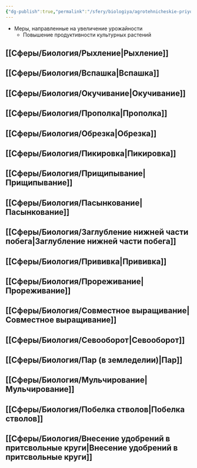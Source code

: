 ```yaml
---
{"dg-publish":true,"permalink":"/sfery/biologiya/agrotehnicheskie-priyomy/","tags":["Ботаника"]}
---
```


- Меры, направленные на увеличение урожайности 
	- Повышение продуктивности культурных растений 
## [[Сферы/Биология/Рыхление\|Рыхление]]
## [[Сферы/Биология/Вспашка\|Вспашка]]
## [[Сферы/Биология/Окучивание\|Окучивание]] 
## [[Сферы/Биология/Прополка\|Прополка]]
## [[Сферы/Биология/Обрезка\|Обрезка]]
## [[Сферы/Биология/Пикировка\|Пикировка]] 
## [[Сферы/Биология/Прищипывание\|Прищипывание]] 
## [[Сферы/Биология/Пасынкование\|Пасынкование]] 
## [[Сферы/Биология/Заглубление нижней части побега\|Заглубление нижней части побега]]
## [[Сферы/Биология/Прививка\|Прививка]] 
## [[Сферы/Биология/Прореживание\|Прореживание]]
## [[Сферы/Биология/Совместное выращивание\|Совместное выращивание]]
## [[Сферы/Биология/Севооборот\|Севооборот]] 
## [[Сферы/Биология/Пар (в земледелии)\|Пар]] 
## [[Сферы/Биология/Мульчирование\|Мульчирование]]
## [[Сферы/Биология/Побелка стволов\|Побелка стволов]]
## [[Сферы/Биология/Внесение удобрений в притсвольные круги\|Внесение удобрений в притсвольные круги]] 